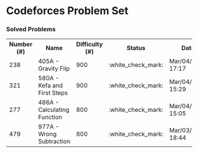 <h1>Codeforces Problem Set</h1>

<h3>Solved Problems</h3>
<table>
	<tr>
		<th>Number (#)</th>
        	<th>Name</th>
        	<th>Difficulty (#)</th>
		<th>Status</th>
		<th>Date</th>
	</tr>
	<tr>
		<td>238</td><td>405A - Gravity Flip</td><td>900</td><td>:white_check_mark:</td><td>Mar/04/2021 17:17</td>
	</tr>
	<tr>
		<td>321</td><td>580A - Kefa and First Steps</td><td>900</td><td>:white_check_mark:</td><td>Mar/04/2021 15:29</td>
	</tr>
	<tr>
		<td>277</td><td>486A - Calculating Function</td><td>800</td><td>:white_check_mark:</td><td>Mar/04/2021 15:05</td>
	</tr>
	<tr>
		<td>479</td><td>977A - Wrong Subtraction</td><td>800</td><td>:white_check_mark:</td><td>Mar/03/2021 18:44</td>
	</tr>
</table>
